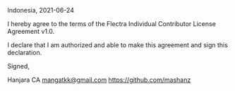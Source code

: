 Indonesia, 2021-06-24

I hereby agree to the terms of the Flectra Individual Contributor License
Agreement v1.0.

I declare that I am authorized and able to make this agreement and sign this
declaration.

Signed,

Hanjara CA mangatkk@gmail.com https://github.com/mashanz